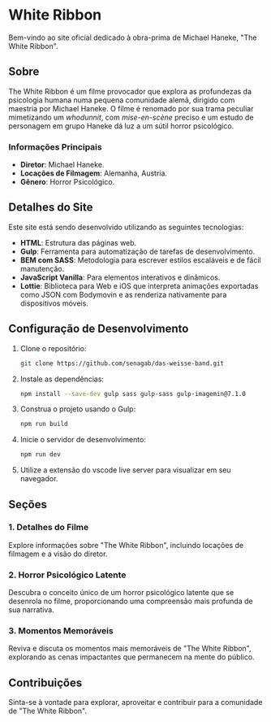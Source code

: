 # White Ribbon

Bem-vindo ao site oficial dedicado à obra-prima de Michael Haneke, "The White Ribbon".

## Sobre

The White Ribbon é um filme provocador que explora as profundezas da psicologia humana numa pequena comunidade alemã, dirigido com maestria por Michael Haneke. O filme é renomado por sua trama peculiar mimetizando um _whodunnit_, com _mise-en-scène_ preciso e um estudo de personagem em grupo Haneke dá luz a um sútil horror psicológico.

### Informações Principais

- **Diretor**: Michael Haneke.
- **Locações de Filmagem**: Alemanha, Austria.
- **Gênero**: Horror Psicológico.

## Detalhes do Site

Este site está sendo desenvolvido utilizando as seguintes tecnologias:

- **HTML**: Estrutura das páginas web.
- **Gulp**: Ferramenta para automatização de tarefas de desenvolvimento.
- **BEM com SASS**: Metodologia para escrever estilos escaláveis e de fácil manutenção.
- **JavaScript Vanilla**: Para elementos interativos e dinâmicos.
- **Lottie**: Biblioteca para Web e iOS que interpreta animações exportadas como JSON com Bodymovin e as renderiza nativamente para dispositivos móveis.

## Configuração de Desenvolvimento

1. Clone o repositório:
    ```bash
    git clone https://github.com/senagab/das-weisse-band.git
    ```

2. Instale as dependências:
    ```bash
    npm install --save-dev gulp sass gulp-sass gulp-imagemin@7.1.0
    ```

3. Construa o projeto usando o Gulp:
    ```bash
    npm run build
    ```

4. Inicie o servidor de desenvolvimento:
    ```bash
    npm run dev
    ```

5. Utilize a extensão do vscode live server para visualizar em seu navegador.

## Seções

### 1. Detalhes do Filme

Explore informações sobre "The White Ribbon", incluindo locações de filmagem e a visão do diretor.

### 2. Horror Psicológico Latente

Descubra o conceito único de um horror psicológico latente que se desenrola no filme, proporcionando uma compreensão mais profunda de sua narrativa.

### 3. Momentos Memoráveis

Reviva e discuta os momentos mais memoráveis de "The White Ribbon", explorando as cenas impactantes que permanecem na mente do público.

## Contribuições

Sinta-se à vontade para explorar, aproveitar e contribuir para a comunidade de "The White Ribbon".
